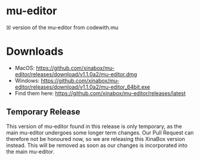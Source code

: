 # mu-editor
☒ version of the mu-editor from codewith.mu

# Downloads 
- MacOS: https://github.com/xinabox/mu-editor/releases/download/v1.1.0a2/mu-editor.dmg
- Windows: https://github.com/xinabox/mu-editor/releases/download/v1.1.0a2/mu-editor_64bit.exe
- Find them here: https://github.com/xinabox/mu-editor/releases/latest

## Temporary Release
This version of mu-editor found in this release is only temporary, as the main mu-editor undergoes some longer term changes. Our Pull Request can therefore not be honoured now, so we are releasing this XinaBox version instead. This will be removed as soon as our changes is incorporated into the main mu-editor.
